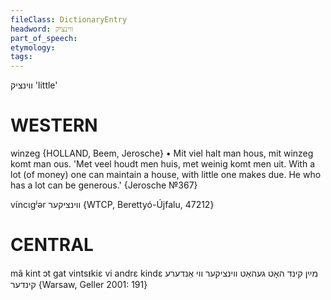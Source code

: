 ```yaml
---
fileClass: DictionaryEntry
headword: ווינציק
part_of_speech: 
etymology: 
tags: 
---
```

ווינציק
'little'

WESTERN
========

winzeg {HOLLAND, Beem, Jerosche}
	•	Mit viel halt man hous, mit winzeg komt man ous. 'Met veel houdt men huis, met weinig komt men uit. With a lot (of money) one can maintain a house, with little one makes due. He who has a lot can be generous.' {Jerosche №367}

vɩ́ncɩgʲər ווינציקער {WTCP, Berettyó-Újfalu, 47212}

CENTRAL
========

mã kint ɔt gat vintsᵻkiɛ vi andrɛ kindɛ מײַן קינד האָט געהאַט ווינציקער ווי אַנדערע קינדער {Warsaw, Geller 2001: 191}